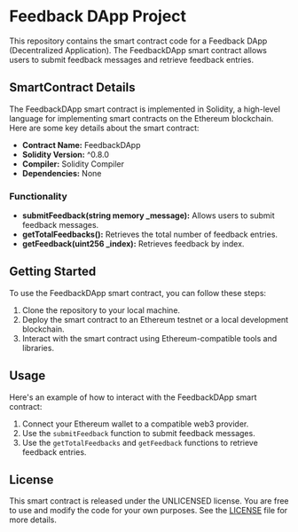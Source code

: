 
# Feedback DApp Project

This repository contains the smart contract code for a Feedback DApp (Decentralized Application). The FeedbackDApp smart contract allows users to submit feedback messages and retrieve feedback entries.

## SmartContract Details

The FeedbackDApp smart contract is implemented in Solidity, a high-level language for implementing smart contracts on the Ethereum blockchain. Here are some key details about the smart contract:

- **Contract Name:** FeedbackDApp
- **Solidity Version:** ^0.8.0
- **Compiler:** Solidity Compiler 
- **Dependencies:** None

### Functionality

- **submitFeedback(string memory _message):** Allows users to submit feedback messages.
- **getTotalFeedbacks():** Retrieves the total number of feedback entries.
- **getFeedback(uint256 _index):** Retrieves feedback by index.

## Getting Started

To use the FeedbackDApp smart contract, you can follow these steps:

1. Clone the repository to your local machine.
2. Deploy the smart contract to an Ethereum testnet or a local development blockchain.
3. Interact with the smart contract using Ethereum-compatible tools and libraries.

## Usage

Here's an example of how to interact with the FeedbackDApp smart contract:

1. Connect your Ethereum wallet to a compatible web3 provider.
2. Use the `submitFeedback` function to submit feedback messages.
3. Use the `getTotalFeedbacks` and `getFeedback` functions to retrieve feedback entries.

## License

This smart contract is released under the UNLICENSED license. You are free to use and modify the code for your own purposes. See the [LICENSE](LICENSE) file for more details.
